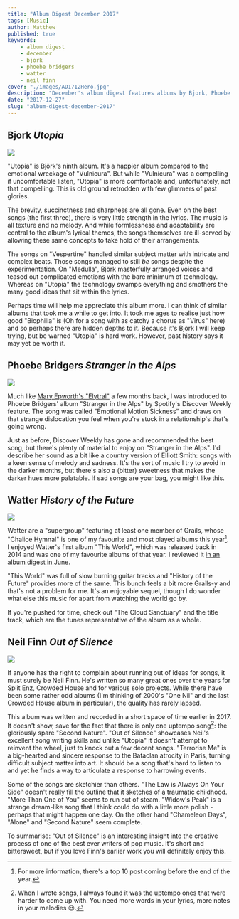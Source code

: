 ```yaml
---
title: "Album Digest December 2017"
tags: [Music]
author: Matthew
published: true
keywords:
    - album digest
    - december
    - bjork
    - phoebe bridgers
    - watter
    - neil finn
cover: "./images/AD1712Hero.jpg"
description: "December's album digest features albums by Bjork, Phoebe Bridgers, Watter, and Neil Finn."
date: "2017-12-27"
slug: "album-digest-december-2017" 
---
```


## Bjork *Utopia*

<div class="align-left album-cover"><img src="./images/bjork-utopia.jpg"></div>

"Utopia" is Björk's ninth album. It's a happier album compared to the emotional wreckage of "Vulnicura". But while "Vulnicura" was a compelling if uncomfortable listen, "Utopia" is more comfortable and, unfortunately, not that compelling. This is old ground retrodden with few glimmers of past glories.

The brevity, succinctness and sharpness are all gone. Even on the best songs (the first three), there is very little strength in the lyrics. The music is all texture and no melody. And while formlessness and adaptability are central to the album's lyrical themes, the songs themselves are ill-served by allowing these same concepts to take hold of their arrangements.

The songs on "Vespertine" handled similar subject matter with intricate and complex beats. Those songs managed to still *be* songs despite the experimentation. On "Medulla", Björk masterfully arranged voices and teased out complicated emotions with the bare minimum of technology. Whereas on "Utopia" the technology swamps everything and smothers the many good ideas that sit within the lyrics.

Perhaps time will help me appreciate this album more. I can think of similar albums that took me a while to get into. It took me ages to realise just how good "Biophilia" is (Oh for a song with as catchy a chorus as "Virus" here) and so perhaps there are hidden depths to it. Because it's Björk I will keep trying, but be warned "Utopia" is hard work. However, past history says it may yet be worth it.

## Phoebe Bridgers *Stranger in the Alps*

<div class="align-left album-cover"><img src="./images/phoebe-bridgers-stranger-in-the-alps.jpg"></div>

Much like [Mary Epworth's "Elytral"]() a few months back, I was introduced to Phoebe Bridgers' album "Stranger in the Alps" by Spotify's Discover Weekly feature. The song was called "Emotional Motion Sickness" and draws on that strange dislocation you feel when you're stuck in a relationship's that's going wrong.

Just as before, Discover Weekly has gone and recommended the best song, but there's plenty of material to enjoy on "Stranger in the Alps". I'd describe her sound as a bit like a country version of Elliott Smith: songs with a keen sense of melody and sadness. It's the sort of music I try to avoid in the darker months, but there's also a (bitter) sweetness that makes the darker hues more palatable. If sad songs are your bag, you might like this.

## Watter *History of the Future*

<div class="align-left album-cover"><img src="./images/watter-history-of-the-future.jpg"></div>

Watter are a "supergroup" featuring at least one member of Grails, whose "Chalice Hymnal" is one of my favourite and most played albums this year[^1]. I enjoyed Watter's first album "This World", which was released back in 2014 and was one of my favourite albums of that year. I reviewed it [in an album digest in June](album-digest-june-2014).

"This World" was full of slow burning guitar tracks and "History of the Future" provides more of the same. This bunch feels a bit more Grails-y and that's not a problem for me. It's an enjoyable sequel, though I do wonder what else this music for apart from watching the world go by. 

If you're pushed for time, check out "The Cloud Sanctuary" and the title track, which are the tunes representative of the album as a whole.

## Neil Finn *Out of Silence*

<div class="align-left album-cover"><img src="./images/neil-finn-out-of-silence.jpg"></div>

If anyone has the right to complain about running out of ideas for songs, it must surely be Neil Finn. He's written so many great ones over the years for Split Enz, Crowded House and for various solo projects. While there have been some rather odd albums (I'm thinking of 2000's "One Nil" and the last Crowded House album in particular), the quality has rarely lapsed.

This album was written and recorded in a short space of time earlier in 2017. It doesn't show, save for the fact that there is only one uptempo song[^2]: the gloriously spare "Second Nature". "Out of Silence" showcases Neil's excellent song writing skills and unlike "Utopia" it doesn't attempt to reinvent the wheel, just to knock out a few decent songs. "Terrorise Me" is a big-hearted and sincere response to the Bataclan atrocity in Paris, turning difficult subject matter into art. It should be a song that's hard to listen to and yet he finds a way to articulate a response to harrowing events. 

Some of the songs are sketchier than others. "The Law is Always On Your Side" doesn't really fill the outline that it sketches of a traumatic childhood. "More Than One of You" seems to run out of steam. "Widow's Peak" is a strange dream-like song that I think could do with a little more polish - perhaps that might happen one day. On the other hand "Chameleon Days", "Alone" and "Second Nature" seem complete.

To summarise: "Out of Silence" is an interesting insight into the creative process of one of the best ever writers of pop music. It's short and bittersweet, but if you love Finn's earlier work you will definitely enjoy this.

[^1]: For more information, there's a top 10 post coming before the end of the year.
[^2]: When I wrote songs, I always found it was the uptempo ones that were harder to come up with. You need more words in your lyrics, more notes in your melodies &#x1f609;.